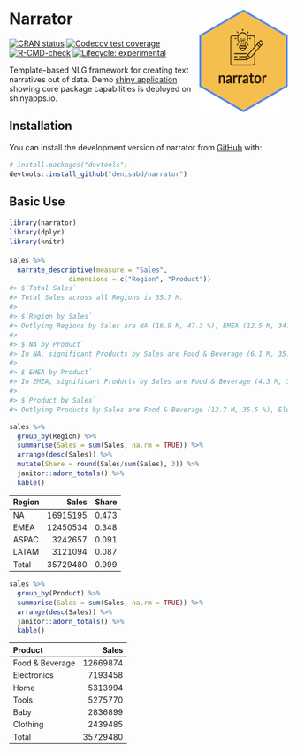 
<!-- README.md is generated from README.Rmd. Please edit that file -->

# Narrator <img src="man/figures/hex.png" align="right" alt="" width="160" />

<!-- badges: start -->

[![CRAN
status](https://www.r-pkg.org/badges/version/narrator)](https://CRAN.R-project.org/package=narrator)
[![Codecov test
coverage](https://codecov.io/gh/denisabd/narrator/branch/main/graph/badge.svg)](https://app.codecov.io/gh/denisabd/narrator?branch=main)
[![R-CMD-check](https://github.com/denisabd/narrator/actions/workflows/R-CMD-check.yaml/badge.svg)](https://github.com/denisabd/narrator/actions/workflows/R-CMD-check.yaml)
[![Lifecycle:
experimental](https://img.shields.io/badge/lifecycle-experimental-orange.svg)](https://lifecycle.r-lib.org/articles/stages.html#experimental)
<!-- badges: end -->

Template-based NLG framework for creating text narratives out of data.
Demo [shiny application](https://deny.shinyapps.io/narrator_app/)
showing core package capabilities is deployed on shinyapps.io.

## Installation

You can install the development version of narrator from
[GitHub](https://github.com/) with:

``` r
# install.packages("devtools")
devtools::install_github("denisabd/narrator")
```

## Basic Use

``` r
library(narrator)
library(dplyr)
library(knitr)

sales %>%
  narrate_descriptive(measure = "Sales",
               dimensions = c("Region", "Product"))
#> $`Total Sales`
#> Total Sales across all Regions is 35.7 M.
#> 
#> $`Region by Sales`
#> Outlying Regions by Sales are NA (16.9 M, 47.3 %), EMEA (12.5 M, 34.8 %).
#> 
#> $`NA by Product`
#> In NA, significant Products by Sales are Food & Beverage (6.1 M, 35.9 %), Electronics (3.3 M, 19.2 %).
#> 
#> $`EMEA by Product`
#> In EMEA, significant Products by Sales are Food & Beverage (4.3 M, 34.9 %), Electronics (2.6 M, 20.8 %).
#> 
#> $`Product by Sales`
#> Outlying Products by Sales are Food & Beverage (12.7 M, 35.5 %), Electronics (7.2 M, 20.1 %).
```

``` r
sales %>%
  group_by(Region) %>%
  summarise(Sales = sum(Sales, na.rm = TRUE)) %>%
  arrange(desc(Sales)) %>%
  mutate(Share = round(Sales/sum(Sales), 3)) %>%
  janitor::adorn_totals() %>%
  kable()
```

| Region |    Sales | Share |
|:-------|---------:|------:|
| NA     | 16915195 | 0.473 |
| EMEA   | 12450534 | 0.348 |
| ASPAC  |  3242657 | 0.091 |
| LATAM  |  3121094 | 0.087 |
| Total  | 35729480 | 0.999 |

``` r
sales %>%
  group_by(Product) %>%
  summarise(Sales = sum(Sales, na.rm = TRUE)) %>%
  arrange(desc(Sales)) %>%
  janitor::adorn_totals() %>%
  kable()
```

| Product         |    Sales |
|:----------------|---------:|
| Food & Beverage | 12669874 |
| Electronics     |  7193458 |
| Home            |  5313994 |
| Tools           |  5275770 |
| Baby            |  2836899 |
| Clothing        |  2439485 |
| Total           | 35729480 |
